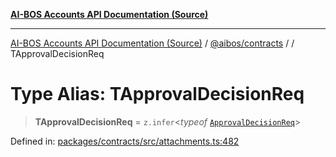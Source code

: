 [**AI-BOS Accounts API Documentation (Source)**](../../../README.md)

***

[AI-BOS Accounts API Documentation (Source)](../../../README.md) / [@aibos/contracts](../README.md) / [](../README.md) / TApprovalDecisionReq

# Type Alias: TApprovalDecisionReq

> **TApprovalDecisionReq** = `z.infer`\<*typeof* [`ApprovalDecisionReq`](../variables/ApprovalDecisionReq.md)\>

Defined in: [packages/contracts/src/attachments.ts:482](https://github.com/pohlai88/accounts/blob/48103fb36d28b2b9bfb33472b6de2f719773cde9/packages/contracts/src/attachments.ts#L482)

